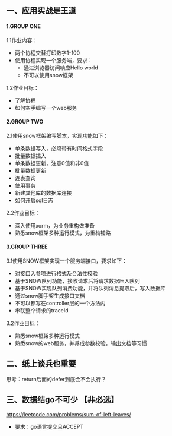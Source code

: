 ## 一、应用实战是王道

#### 1.GROUP ONE
1.1作业内容：
- 两个协程交替打印数字1-100 
- 使用协程实现一个服务端，要求：
   - 通过浏览器访问响应Hello world
   - 不可以使用snow框架

1.2作业目标：
- 了解协程
- 如何空手编写一个web服务


#### 2.GROUP TWO
2.1使用snow框架编写脚本，实现功能如下：
- 单条数据写入，必须带有时间格式字段
- 批量数据插入
- 单条数据更新，注意0值和非0值
- 批量数据更新
- 连表查询
- 使用事务
- 新建其他库的数据库连接
- 如何开启sql日志

2.2作业目标：
- 深入使用xorm，为业务重构做准备
- 熟悉snow框架多种运行模式，为重构铺路

#### 3.GROUP THREE
3.1使用SNOW框架实现一个服务端接口，要求如下：
- 对接口入参项进行格式及合法性校验
- 基于SNOW队列功能，接收请求后将请求数据压入队列
- 基于SNOW实现队列消费功能，并将队列消息提取后，写入数据库
- 通过snow脚手架生成接口文档
- 不可以都写在controller层的一个方法内
- 串联整个请求的traceId

3.2作业目标：
- 熟悉snow框架多种运行模式
- 熟悉snow的web服务，并养成参数校验，输出文档等习惯

## 二、纸上谈兵也重要
思考：return后面的defer到底会不会执行？

## 三、数据结go不可少 【非必选】
https://leetcode.com/problems/sum-of-left-leaves/
- 要求：go语言提交且ACCEPT
